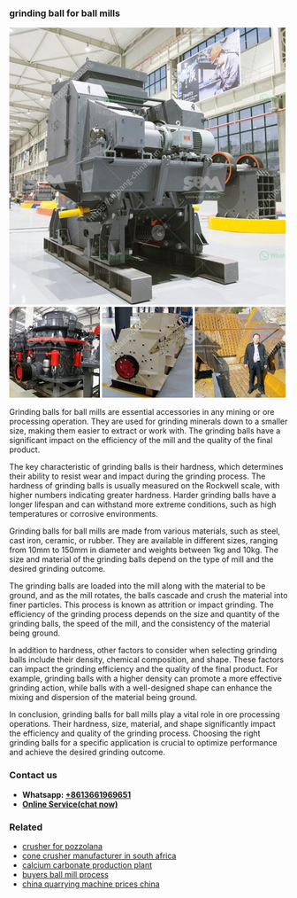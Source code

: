 <h3>grinding ball for ball mills</h3><img src='1702260347.jpg' alt=''><p>Grinding balls for ball mills are essential accessories in any mining or ore processing operation. They are used for grinding minerals down to a smaller size, making them easier to extract or work with. The grinding balls have a significant impact on the efficiency of the mill and the quality of the final product.</p><p>The key characteristic of grinding balls is their hardness, which determines their ability to resist wear and impact during the grinding process. The hardness of grinding balls is usually measured on the Rockwell scale, with higher numbers indicating greater hardness. Harder grinding balls have a longer lifespan and can withstand more extreme conditions, such as high temperatures or corrosive environments.</p><p>Grinding balls for ball mills are made from various materials, such as steel, cast iron, ceramic, or rubber. They are available in different sizes, ranging from 10mm to 150mm in diameter and weights between 1kg and 10kg. The size and material of the grinding balls depend on the type of mill and the desired grinding outcome.</p><p>The grinding balls are loaded into the mill along with the material to be ground, and as the mill rotates, the balls cascade and crush the material into finer particles. This process is known as attrition or impact grinding. The efficiency of the grinding process depends on the size and quantity of the grinding balls, the speed of the mill, and the consistency of the material being ground.</p><p>In addition to hardness, other factors to consider when selecting grinding balls include their density, chemical composition, and shape. These factors can impact the grinding efficiency and the quality of the final product. For example, grinding balls with a higher density can promote a more effective grinding action, while balls with a well-designed shape can enhance the mixing and dispersion of the material being ground.</p><p>In conclusion, grinding balls for ball mills play a vital role in ore processing operations. Their hardness, size, material, and shape significantly impact the efficiency and quality of the grinding process. Choosing the right grinding balls for a specific application is crucial to optimize performance and achieve the desired grinding outcome.</p><h3>Contact us</h3><ul><li><strong>Whatsapp:&nbsp;<a href="https://wa.me/8613661969651">+8613661969651</a></strong></li><li><a href="https://swt.shibang-china.com/?git&amp;zhl&amp;grinding ball for ball mills"><strong>Online Service(chat now)</strong></a></li></ul><h3>Related</h3><ul><li><a href='crusher for pozzolana.md'>crusher for pozzolana</a></li><li><a href='cone crusher manufacturer in south africa.md'>cone crusher manufacturer in south africa</a></li><li><a href='calcium carbonate production plant.md'>calcium carbonate production plant</a></li><li><a href='buyers ball mill process.md'>buyers ball mill process</a></li><li><a href='china quarrying machine prices china.md'>china quarrying machine prices china</a></li></ul>